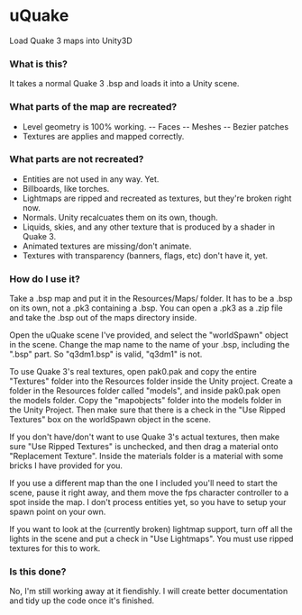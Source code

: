 # uQuake

Load Quake 3 maps into Unity3D

### What is this?

It takes a normal Quake 3 .bsp and loads it into a Unity scene.

### What parts of the map are recreated?

- Level geometry is 100% working.
-- Faces
-- Meshes
-- Bezier patches
- Textures are applies and mapped correctly.

### What parts are not recreated?

- Entities are not used in any way.  Yet.
- Billboards, like torches.
- Lightmaps are ripped and recreated as textures, but they're broken right now.
- Normals.  Unity recalcuates them on its own, though.
- Liquids, skies, and any other texture that is produced by a shader in Quake 3.
- Animated textures are missing/don't animate.
- Textures with transparency (banners, flags, etc) don't have it, yet.

### How do I use it?

Take a .bsp map and put it in the Resources/Maps/ folder.  It has to be a .bsp on its own, not a .pk3 containing a .bsp.  You can open a .pk3 as a .zip file and take the .bsp out of the maps directory inside.

Open the uQuake scene I've provided, and select the "worldSpawn" object in the scene.  Change the map name to the name of your .bsp, including the ".bsp" part.  So "q3dm1.bsp" is valid, "q3dm1" is not.

To use Quake 3's real textures, open pak0.pak and copy the entire "Textures" folder into the Resources folder inside the Unity project.  Create a folder in the Resources folder called "models", and inside pak0.pak open the models folder.  Copy the "mapobjects" folder into the models folder in the Unity Project.  Then make sure that there is a check in the "Use Ripped Textures" box on the worldSpawn object in the scene.

If you don't have/don't want to use Quake 3's actual textures, then make sure "Use Ripped Textures" is unchecked, and then drag a material onto "Replacement Texture".  Inside the materials folder is a material with some bricks I have provided for you.

If you use a different map than the one I included you'll need to start the scene, pause it right away, and them move the fps character controller to a spot inside the map.  I don't process entities yet, so you have to setup your spawn point on your own.

If you want to look at the (currently broken) lightmap support, turn off all the lights in the scene and put a check in "Use Lightmaps".  You must use ripped textures for this to work.

### Is this done?

No, I'm still working away at it fiendishly.  I will create better documentation and tidy up the code once it's finished.
